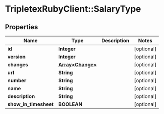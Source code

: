 # TripletexRubyClient::SalaryType

## Properties
Name | Type | Description | Notes
------------ | ------------- | ------------- | -------------
**id** | **Integer** |  | [optional] 
**version** | **Integer** |  | [optional] 
**changes** | [**Array&lt;Change&gt;**](Change.md) |  | [optional] 
**url** | **String** |  | [optional] 
**number** | **String** |  | [optional] 
**name** | **String** |  | [optional] 
**description** | **String** |  | [optional] 
**show_in_timesheet** | **BOOLEAN** |  | [optional] 


